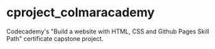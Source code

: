 # cproject_colmaracademy
 Codecademy's "Build a website with HTML, CSS and Github Pages Skill Path" certificate capstone project.

